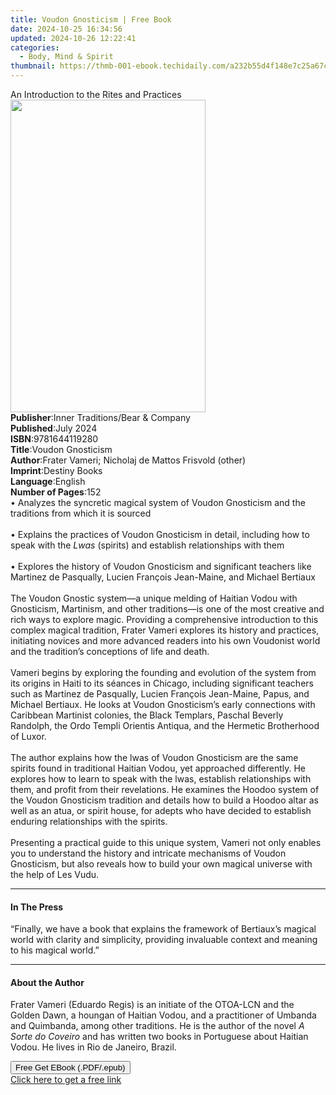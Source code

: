 ```yaml
---
title: Voudon Gnosticism | Free Book
date: 2024-10-25 16:34:56
updated: 2024-10-26 12:22:41
categories:
  - Body, Mind & Spirit
thumbnail: https://thmb-001-ebook.techidaily.com/a232b55d4f148e7c25a67ce45d5ebc8af69ae95bad6624d28e23acfaf6dc03bf.jpg
---
```

<main id="book-container">
  <div class="flex flex-col">
    <div class="book-brief flex-1 py-6 px-4 sm:p-6 md:py-10 md:px-8">
      <!-- brief-->
      <div class="book-brief-main">
        An Introduction to the Rites and Practices
      </div>
    </div>
    <div
      class="book-meta-info flex-1 grid gap-4 col-start-1 col-end-3 row-start-1 sm:mb-6 sm:grid-cols-4 lg:gap-6 lg:col-start-2 lg:row-end-6 lg:row-span-6 lg:mb-0"
    >
      <div
        class="book-meta-info-left place-content-center mt-4 p-4 text-sm leading-6 col-start-2 col-span-2 dark:text-slate-400"
      >
        <img
          class="w-full h-500 object-cover rounded-lg sm:h-255 sm:col-span-2 lg:col-span-full"
          src="https://img-001-ebook.techidaily.com/f11341a6b10d95082fa7249e2dec35c12f95375c116d600e504eb4cf039b5b10.jpg"
          alt=""
          width="312"
          height="500"
        />
      </div>
      <div
        class="book-meta-info-right mt-2 col-start-1 row-start-2 col-span-3 self-center"
      >
        <!-- meta data  -->
        <div class="flex flex-col px-4 md:px-8">
          <div class="flex-1">
            <strong>Publisher</strong>:<span class="px-2"
              >Inner Traditions/Bear &amp; Company</span
            >
          </div>
          <div class="flex-1">
            <strong>Published</strong>:<span class="px-2">July 2024</span>
          </div>
          <div class="flex-1">
            <strong>ISBN</strong>:<span class="px-2">9781644119280</span>
          </div>
          <div class="flex-1">
            <strong>Title</strong>:<span class="px-2">Voudon Gnosticism</span>
          </div>
          <div class="flex-1">
            <strong>Author</strong>:<span class="px-2"
              >Frater Vameri; Nicholaj de Mattos Frisvold (other)</span
            >
          </div>
          <div class="flex-1">
            <strong>Imprint</strong>:<span class="px-2">Destiny Books</span>
          </div>
          <div class="flex-1">
            <strong>Language</strong>:<span class="px-2">English</span>
          </div>
          <div class="flex-1">
            <strong>Number of Pages</strong>:<span class="px-2">152</span>
          </div>
        </div>
      </div>
    </div>
    <div class="book-description flex-1 py-6 px-4 sm:p-6 md:py-10 md:px-8">
      <div class="book-description-main">
        <div accordion-content="" id="description">
          • Analyzes the syncretic magical system of Voudon Gnosticism and the
          traditions from which it is sourced<br /><br />• Explains the
          practices of Voudon Gnosticism in detail, including how to speak with
          the <i>Lwas</i> (spirits) and establish relationships with them<br /><br />•
          Explores the history of Voudon Gnosticism and significant teachers
          like Martinez de Pasqually, Lucien François Jean-Maine, and Michael
          Bertiaux<br /><br />The Voudon Gnostic system—a unique melding of
          Haitian Vodou with Gnosticism, Martinism, and other traditions—is one
          of the most creative and rich ways to explore magic. Providing a
          comprehensive introduction to this complex magical tradition, Frater
          Vameri explores its history and practices, initiating novices and more
          advanced readers into his own Voudonist world and the tradition’s
          conceptions of life and death.<br /><br />Vameri begins by exploring
          the founding and evolution of the system from its origins in Haiti to
          its séances in Chicago, including significant teachers such as
          Martinez de Pasqually, Lucien François Jean-Maine, Papus, and Michael
          Bertiaux. He looks at Voudon Gnosticism’s early connections with
          Caribbean Martinist colonies, the Black Templars, Paschal Beverly
          Randolph, the Ordo Templi Orientis Antiqua, and the Hermetic
          Brotherhood of Luxor.<br /><br />The author explains how the lwas of
          Voudon Gnosticism are the same spirits found in traditional Haitian
          Vodou, yet approached differently. He explores how to learn to speak
          with the lwas, establish relationships with them, and profit from
          their revelations. He examines the Hoodoo system of the Voudon
          Gnosticism tradition and details how to build a Hoodoo altar as well
          as an atua, or spirit house, for adepts who have decided to establish
          enduring relationships with the spirits.<br /><br />Presenting a
          practical guide to this unique system, Vameri not only enables you to
          understand the history and intricate mechanisms of Voudon Gnosticism,
          but also reveals how to build your own magical universe with the help
          of Les Vudu.
        </div>
        <div class="accordion-fader"></div>
      </div>
    </div>
    <div class="book-excerpts flex-1 py-6 px-4 sm:p-6 md:py-10 md:px-8">
      <!-- excerpts-->
      <div class="book-excerpts-main">
        <hr />
        <h4 class="placeholder placeholder-heading">
          <span>In The Press</span>
        </h4>
        <p>
          “Finally, we have a book that explains the framework of Bertiaux’s
          magical world with clarity and simplicity, providing invaluable
          context and meaning to his magical world.”
        </p>
      </div>
    </div>
    <div class="book-about-author flex-1 py-6 px-4 sm:p-6 md:py-10 md:px-8">
      <!-- about author-->
      <div class="book-main-author-main">
        <hr />
        <h4 class="placeholder placeholder-heading">
          <span>About the Author</span>
        </h4>
        <p>
          Frater Vameri (Eduardo Regis) is an initiate of the OTOA-LCN and the
          Golden Dawn, a houngan of Haitian Vodou, and a practitioner of Umbanda
          and Quimbanda, among other traditions. He is the author of the novel
          <i>A Sorte do Coveiro</i> and has written two books in Portuguese
          about Haitian Vodou. He lives in Rio de Janeiro, Brazil.
        </p>
      </div>
    </div>
    <div class="book-free-get flex-1 py-6 px-4 sm:p-6 md:py-10 md:px-8">
      <button
        id="btn-free-get"
        class="bg-blue-500 hover:bg-blue-700 text-white font-bold py-2 px-4 rounded"
      >
        Free Get EBook (.PDF/.epub)
      </button>
      <div id="countdown-display" class="px-2 text-lg mt-2"></div>
      <a
        id="free-link"
        class="hidden bg-blue-500 hover:bg-blue-700 text-white font-bold py-2 px-4 rounded"
        href="https://www.ebooks.com/en-us/book/211141816/voudon-gnosticism/frater-vameri/"
        target="_blank"
        >Click here to get a free link</a
      >
    </div>
    <script>
      let countdownTime = 0;
      let countdownInterval = null;
      document
        .getElementById('btn-free-get')
        .addEventListener('click', startCountdown);
      function startCountdown() {
        countdownTime = new Date().getTime() + 60000 * 3;
        countdownInterval = setInterval(updateCountdown, 1000);
        document.getElementById('btn-free-get').disabled = true;
        document
          .getElementById('btn-free-get')
          .classList.add('bg-gray-500', 'cursor-not-allowed');
      }
      function updateCountdown() {
        let currentTime = new Date().getTime();
        let timeLeft = countdownTime - currentTime;
        let secondsLeft = Math.floor(timeLeft / 1000);
        document.getElementById('countdown-display').innerHTML =
          `Remaining time: ${secondsLeft} seconds.`;
        if (secondsLeft <= 0) {
          clearInterval(countdownInterval);
          document.getElementById('btn-free-get').classList.add('hidden');
          document.getElementById('free-link').classList.remove('hidden');
          document.getElementById('countdown-display').innerHTML = '';
        }
      }
    </script>
  </div>
</main>
